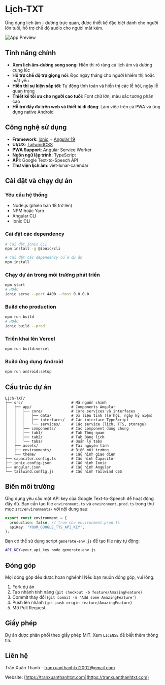 # Lịch-TXT

Ứng dụng lịch âm - dương trực quan, được thiết kế đặc biệt dành cho người lớn tuổi, hỗ trợ chế độ audio cho người mắt kém.

![App Preview](/assets/icons/icon-512x512.png)

## Tính năng chính

- **Xem lịch âm-dương song song**: Hiển thị rõ ràng cả lịch âm và dương cùng lúc
- **Hỗ trợ chế độ trợ giọng nói**: Đọc ngày tháng cho người khiếm thị hoặc mắt yếu
- **Hiển thị sự kiện sắp tới**: Tự động tính toán và hiển thị các lễ hội, ngày lễ quan trọng
- **Thiết kế tối ưu cho người cao tuổi**: Font chữ lớn, màu sắc tương phản cao
- **Hỗ trợ đầy đủ trên web và thiết bị di động**: Làm việc trên cả PWA và ứng dụng native Android

## Công nghệ sử dụng

- **Framework**: [Ionic](https://ionicframework.com/) + [Angular 19](https://angular.io/)
- **UI/UX**: [TailwindCSS](https://tailwindcss.com/)
- **PWA Support**: Angular Service Worker
- **Ngôn ngữ lập trình**: TypeScript
- **API**: Google Text-to-Speech API
- **Thư viện lịch âm**: viet-lunar-calendar

## Cài đặt và chạy dự án

### Yêu cầu hệ thống
- Node.js (phiên bản 18 trở lên)
- NPM hoặc Yarn
- Angular CLI
- Ionic CLI

### Cài đặt các dependency
```bash
# Cài đặt Ionic CLI
npm install -g @ionic/cli

# Cài đặt các dependency của dự án
npm install
```

### Chạy dự án trong môi trường phát triển
```bash
npm start
# HOẶC
ionic serve --port 4400 --host 0.0.0.0
```

### Build cho production
```bash
npm run build
# HOẶC
ionic build --prod
```

### Triển khai lên Vercel
```bash
npm run build:vercel
```

### Build ứng dụng Android
```bash
npm run android:setup
```

## Cấu trúc dự án

```
Lịch-TXT/
├── src/                      # Mã nguồn chính
│   ├── app/                  # Components Angular
│   │   ├── core/             # Core services và interfaces
│   │   │   ├── data/         # Dữ liệu tĩnh (lễ hội, ngày kỷ niệm)
│   │   │   ├── interfaces/   # Các interface TypeScript
│   │   │   └── services/     # Các service (lịch, TTS, storage)
│   │   ├── components/       # Các component dùng chung
│   │   ├── tab1/             # Tab Tổng quan
│   │   ├── tab2/             # Tab Bảng lịch
│   │   └── tabs/             # Quản lý tabs
│   ├── assets/               # Tài nguyên tĩnh
│   ├── environments/         # Biến môi trường
│   └── theme/                # Cấu hình giao diện
├── capacitor.config.ts       # Cấu hình Capacitor
├── ionic.config.json         # Cấu hình Ionic
├── angular.json              # Cấu hình Angular
└── tailwind.config.js        # Cấu hình Tailwind CSS
```

## Biến môi trường

Ứng dụng yêu cầu một API key của Google Text-to-Speech để hoạt động đầy đủ. Bạn cần tạo file `environment.ts` và `environment.prod.ts` trong thư mục `src/environments/` với nội dung sau:

```typescript
export const environment = {
  production: false, // true cho environment.prod.ts
  apiKey: 'YOUR_GOOGLE_TTS_API_KEY',
};
```

Bạn có thể sử dụng script `generate-env.js` để tạo file này tự động:

```bash
API_KEY=your_api_key node generate-env.js
```

## Đóng góp

Mọi đóng góp đều được hoan nghênh! Nếu bạn muốn đóng góp, vui lòng:

1. Fork dự án
2. Tạo nhánh tính năng (`git checkout -b feature/AmazingFeature`)
3. Commit thay đổi (`git commit -m 'Add some AmazingFeature'`)
4. Push lên nhánh (`git push origin feature/AmazingFeature`)
5. Mở Pull Request

## Giấy phép

Dự án được phân phối theo giấy phép MIT. Xem `LICENSE` để biết thêm thông tin.

## Liên hệ

Trần Xuân Thanh - tranxuanthanhtxt2002@gmail.com

Website: [https://tranxuanthanhtxt.com](https://tranxuanthanhtxt.com)
